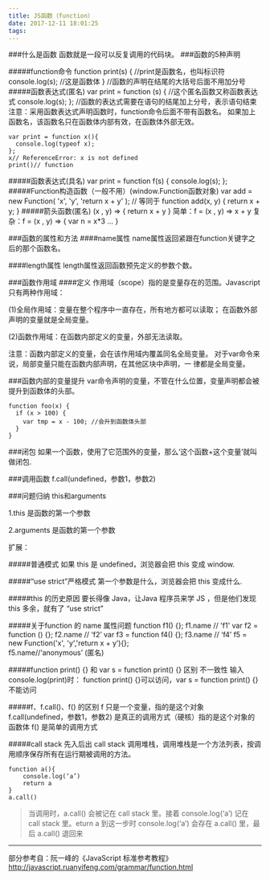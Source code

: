 ```yaml
---
title: JS函数（function）
date: 2017-12-11 18:01:25
tags:
---
```


###什么是函数
函数就是一段可以反复调用的代码块。
###函数的5种声明
   
#####function命令
	function print(s) {   //print是函数名，也叫标识符
	console.log(s);   //这是函数体
	} //函数的声明在结尾的大括号后面不用加分号	
#####函数表达式(匿名)
	var print = function (s) { //这个匿名函数又称函数表达式
	console.log(s); 
	 }; //函数的表达式需要在语句的结尾加上分号，表示语句结束	 
注意：采用函数表达式声明函数时，function命令后面不带有函数名。
      如果加上函数名，该函数名只在函数体内部有效，在函数体外部无效。
      
	var print = function x(){
	  console.log(typeof x);
	};
	x// ReferenceError: x is not defined
	print()// function	
#####函数表达式(具名)
	var print = function  f(s) { 
	  console.log(s); 
	};	
#####Function构造函数（一般不用）(window.Function函数对象)
	var add = new Function(
	  'x',
	  'y',
	  'return x + y'
	);
	// 等同于
	function add(x, y) {
	  return x + y;
	} 
#####箭头函数(匿名) (x , y) => { return x + y }
	简单：f = (x , y) => x + y 
	复杂：f = (x , y) => { 
			var n = x*3
	         …
		  }

###函数的属性和方法
####name属性
name属性返回紧跟在function关键字之后的那个函数名。
  
####length属性
length属性返回函数预先定义的参数个数。

###函数作用域
####定义
作用域（scope）指的是变量存在的范围。Javascript只有两种作用域：

(1)全局作用域：变量在整个程序中一直存在，所有地方都可以读取；
     在函数外部声明的变量就是全局变量。
     
(2)函数作用域：在函数内部定义的变量，外部无法读取。

注意：函数内部定义的变量，会在该作用域内覆盖同名全局变量。
     对于var命令来说，局部变量只能在函数内部声明，在其他区块中声明，一	  律都是全局变量。
       
###函数内部的变量提升
var命令声明的变量，不管在什么位置，变量声明都会被提升到函数体的头部。

	function foo(x) {
	  if (x > 100) {
	    var tmp = x - 100; //会升到函数体头部
	  }
	}

###闭包
如果一个函数，使用了它范围外的变量，那么‘这个函数+这个变量’就叫做闭包.

###调用函数
    f.call(undefined，参数1，参数2) 

###问题归纳
this和arguments

1.this 是函数的第一个参数

2.arguments 是函数的第一个参数

扩展：

#####普通模式
如果 this 是 undefined，浏览器会把 this 变成 window.

#####“use strict”严格模式
第一个参数是什么，浏览器会把 this 变成什么.

#####this 的历史原因
要长得像 Java，让Java 程序员来学 JS ，但是他们发现 this 多余，就有了 “use strict” 

#####关于function 的 name 属性问题
	function f1() {}; f1.name // 'f1'
	var f2 = function () {}; f2.name // ‘f2’
	var f3 = function f4() {}; f3.name // ‘f4’
	f5 = new Function('x', 'y','return x + y’){};   
	f5.name//‘anonymous’ (匿名)  

#####function print() {} 和 var s = function print() {} 区别
不一致性
输入console.log(print)时：
function print() {}可以访问，var s = function print() {} 不能访问

#####f、f.call()、f() 的区别
f 只是一个变量，指的是这个对象
f.call(undefined，参数1，参数2) 是真正的调用方式（硬核）指的是这个对象的函数体
f() 是简单的调用方式

#####call stack 先入后出
call stack 调用堆栈，调用堆栈是一个方法列表，按调用顺序保存所有在运行期被调用的方法。

	function a(){
		console.log(‘a’)
		return a
	}
	a.call() 
>当调用时，a.call() 会被记在 call stack 里。接着 console.log(‘a’) 记在 call stack 里。eturn a 到这一步时 console.log(‘a’) 会存在 a.call() 里，最后 a.call() 退回来

-----
部分参考自：阮一峰的《JavaScript 标准参考教程》<http://javascript.ruanyifeng.com/grammar/function.html>



